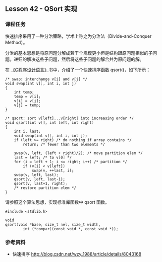 
## Lesson 42 - QSort 实现

### 课程任务

快速排序采用了一种分治策略，学术上称之为分治法（Divide-and-Conquer Method）。

分治的基本思想是将原问题分解成若干个规模更小但是结构跟原问题相似的子问题。递归的解决这些子问题，然后将这些子问题的解合并为原问题的解。

在 [《C程序设计语言》](https://www.dropbox.com/s/qer3va6rtq8o1dj/C%E7%A8%8B%E5%BA%8F%E8%AE%BE%E8%AE%A1%E8%AF%AD%E8%A8%80%EF%BC%88%E7%AC%AC2%E7%89%88%C2%B7%E6%96%B0%E7%89%88%EF%BC%89.pdf)书中，介绍了一个快速排序函数 qsort()，如下所示：

	/* swap: interchange v[i] and v[j] */ 
	void swap(int v[], int i, int j)
	{
		int temp;
		temp = v[i]; 
		v[i] = v[j]; 
		v[j] = temp;
	}

	/* qsort: sort v[left]...v[right] into increasing order */ 
	void qsort(int v[], int left, int right)
	{
		int i, last;
		void swap(int v[], int i, int j);
		if (left >= right) /* do nothing if array contains */ 
			return; /* fewer than two elements */

		swap(v, left, (left + right)/2); /* move partition elem */ 
		last = left; /* to v[0] */
		for (i = left + 1; i <= right; i++) /* partition */
			if (v[i] < v[left]) 
				swap(v, ++last, i);
		swap(v, left, last); 
		qsort(v, left, last-1); 
		qsort(v, last+1, right);
		/* restore partition elem */
	}

请参照这个算法思想，实现标准库函数中 qsort 函数。

	#include <stdlib.h>

	void
	qsort(void *base, size_t nel, size_t width,
			int (*compar)(const void *, const void *));

### 参考资料
* 快速排序 <http://blog.csdn.net/wzy_1988/article/details/8043168>
